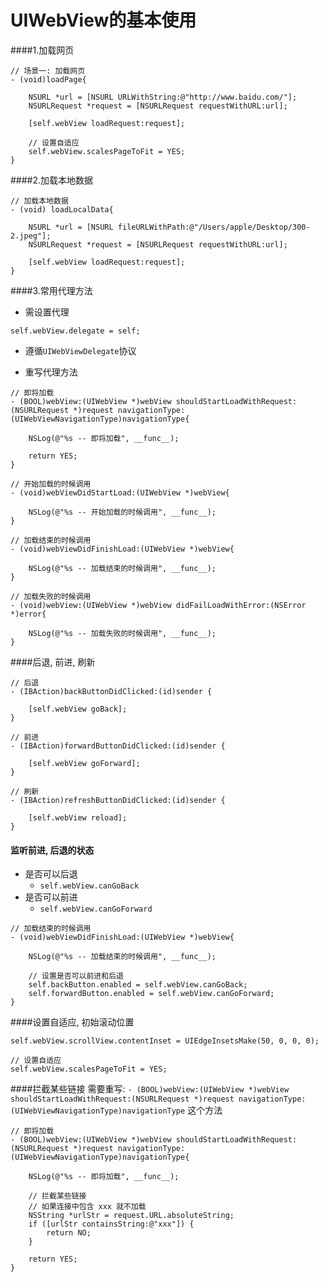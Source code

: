 # UIWebView的基本使用
####1.加载网页
```objc
// 场景一: 加载网页
- (void)loadPage{

    NSURL *url = [NSURL URLWithString:@"http://www.baidu.com/"];
    NSURLRequest *request = [NSURLRequest requestWithURL:url];

    [self.webView loadRequest:request];

    // 设置自适应
    self.webView.scalesPageToFit = YES;
}
```

####2.加载本地数据
```objc
// 加载本地数据
- (void) loadLocalData{

    NSURL *url = [NSURL fileURLWithPath:@"/Users/apple/Desktop/300-2.jpeg"];
    NSURLRequest *request = [NSURLRequest requestWithURL:url];

    [self.webView loadRequest:request];
}
```

####3.常用代理方法

- 需设置代理
```objc
self.webView.delegate = self;
```
- 遵循`UIWebViewDelegate`协议

- 重写代理方法

```objc
// 即将加载
- (BOOL)webView:(UIWebView *)webView shouldStartLoadWithRequest:(NSURLRequest *)request navigationType:(UIWebViewNavigationType)navigationType{

    NSLog(@"%s -- 即将加载", __func__);

    return YES;
}

// 开始加载的时候调用
- (void)webViewDidStartLoad:(UIWebView *)webView{

    NSLog(@"%s -- 开始加载的时候调用", __func__);
}

// 加载结束的时候调用
- (void)webViewDidFinishLoad:(UIWebView *)webView{

    NSLog(@"%s -- 加载结束的时候调用", __func__);
}

// 加载失败的时候调用
- (void)webView:(UIWebView *)webView didFailLoadWithError:(NSError *)error{

    NSLog(@"%s -- 加载失败的时候调用", __func__);
}
```

####后退, 前进, 刷新
```objc
// 后退
- (IBAction)backButtonDidClicked:(id)sender {

    [self.webView goBack];
}

// 前进
- (IBAction)forwardButtonDidClicked:(id)sender {

    [self.webView goForward];
}

// 刷新
- (IBAction)refreshButtonDidClicked:(id)sender {

    [self.webView reload];
}
```

#### 监听前进, 后退的状态
- 是否可以后退
    - `self.webView.canGoBack`
- 是否可以前进
    - `self.webView.canGoForward`

```objc
// 加载结束的时候调用
- (void)webViewDidFinishLoad:(UIWebView *)webView{

    NSLog(@"%s -- 加载结束的时候调用", __func__);

    // 设置是否可以前进和后退
    self.backButton.enabled = self.webView.canGoBack;
    self.forwardButton.enabled = self.webView.canGoForward;
}
```

####设置自适应, 初始滚动位置
```objc
self.webView.scrollView.contentInset = UIEdgeInsetsMake(50, 0, 0, 0);

// 设置自适应
self.webView.scalesPageToFit = YES;
```

####拦截某些链接
需要重写:
`- (BOOL)webView:(UIWebView *)webView shouldStartLoadWithRequest:(NSURLRequest *)request navigationType:(UIWebViewNavigationType)navigationType`
这个方法

```objc
// 即将加载
- (BOOL)webView:(UIWebView *)webView shouldStartLoadWithRequest:(NSURLRequest *)request navigationType:(UIWebViewNavigationType)navigationType{

    NSLog(@"%s -- 即将加载", __func__);

    // 拦截某些链接
    // 如果连接中包含 xxx 就不加载
    NSString *urlStr = request.URL.absoluteString;
    if ([urlStr containsString:@"xxx"]) {
        return NO;
    }

    return YES;
}
```
